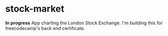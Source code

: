# stock-market
<b>In progress</b>
App charting the London Stock Exchange.
I'm building this for freecodecamp's back end certificate.
